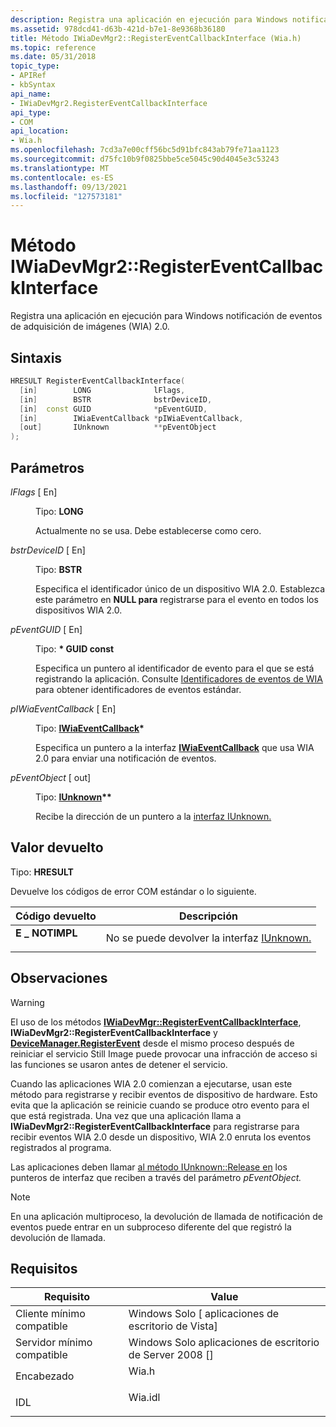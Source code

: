 ```yaml
---
description: Registra una aplicación en ejecución para Windows notificación de eventos de adquisición de imágenes (WIA) 2.0.
ms.assetid: 978dcd41-d63b-421d-b7e1-8e9368b36180
title: Método IWiaDevMgr2::RegisterEventCallbackInterface (Wia.h)
ms.topic: reference
ms.date: 05/31/2018
topic_type:
- APIRef
- kbSyntax
api_name:
- IWiaDevMgr2.RegisterEventCallbackInterface
api_type:
- COM
api_location:
- Wia.h
ms.openlocfilehash: 7cd3a7e00cff56bc5d91bfc843ab79fe71aa1123
ms.sourcegitcommit: d75fc10b9f0825bbe5ce5045c90d4045e3c53243
ms.translationtype: MT
ms.contentlocale: es-ES
ms.lasthandoff: 09/13/2021
ms.locfileid: "127573181"
---
```

# <a name="iwiadevmgr2registereventcallbackinterface-method"></a>Método IWiaDevMgr2::RegisterEventCallbackInterface

Registra una aplicación en ejecución para Windows notificación de eventos de adquisición de imágenes (WIA) 2.0.

## <a name="syntax"></a>Sintaxis


```C++
HRESULT RegisterEventCallbackInterface(
  [in]        LONG              lFlags,
  [in]        BSTR              bstrDeviceID,
  [in]  const GUID              *pEventGUID,
  [in]        IWiaEventCallback *pIWiaEventCallback,
  [out]       IUnknown          **pEventObject
);
```



## <a name="parameters"></a>Parámetros

<dl> <dt>

*lFlags* \[ En\]
</dt> <dd>

Tipo: **LONG**

Actualmente no se usa. Debe establecerse como cero.

</dd> <dt>

*bstrDeviceID* \[ En\]
</dt> <dd>

Tipo: **BSTR**

Especifica el identificador único de un dispositivo WIA 2.0. Establezca este parámetro en **NULL para** registrarse para el evento en todos los dispositivos WIA 2.0.

</dd> <dt>

*pEventGUID* \[ En\]
</dt> <dd>

Tipo: **\* GUID const**

Especifica un puntero al identificador de evento para el que se está registrando la aplicación. Consulte [Identificadores de eventos de WIA](-wia-wia-event-identifiers.md) para obtener identificadores de eventos estándar.

</dd> <dt>

*pIWiaEventCallback* \[ En\]
</dt> <dd>

Tipo: **[ **IWiaEventCallback**](/windows/desktop/api/wia_xp/nn-wia_xp-iwiaeventcallback)\***

Especifica un puntero a la interfaz [**IWiaEventCallback**](/windows/desktop/api/wia_xp/nn-wia_xp-iwiaeventcallback) que usa WIA 2.0 para enviar una notificación de eventos.

</dd> <dt>

*pEventObject* \[ out\]
</dt> <dd>

Tipo: **[IUnknown](/windows/win32/api/unknwn/nn-unknwn-iunknown)\*\***

Recibe la dirección de un puntero a la [interfaz IUnknown.](/windows/win32/api/unknwn/nn-unknwn-iunknown)

</dd> </dl>

## <a name="return-value"></a>Valor devuelto

Tipo: **HRESULT**

Devuelve los códigos de error COM estándar o lo siguiente.



| Código devuelto                                                                               | Descripción                                                            |
|-------------------------------------------------------------------------------------------|------------------------------------------------------------------------|
| <dl> <dt>**E \_ NOTIMPL**</dt> </dl> | No se puede devolver la interfaz [IUnknown.](/windows/win32/api/unknwn/nn-unknwn-iunknown) <br/> |



 

## <a name="remarks"></a>Observaciones

> [!WARNING]
> El uso de los métodos [**IWiaDevMgr::RegisterEventCallbackInterface**](/windows/desktop/api/wia_xp/nf-wia_xp-iwiadevmgr-registereventcallbackinterface), **IWiaDevMgr2::RegisterEventCallbackInterface** y [**DeviceManager.RegisterEvent**](/previous-versions/windows/desktop/wiaaut/-wiaaut-idevicemanager-registerevent) desde el mismo proceso después de reiniciar el servicio Still Image puede provocar una infracción de acceso si las funciones se usaron antes de detener el servicio.

 

Cuando las aplicaciones WIA 2.0 comienzan a ejecutarse, usan este método para registrarse y recibir eventos de dispositivo de hardware. Esto evita que la aplicación se reinicie cuando se produce otro evento para el que está registrada. Una vez que una aplicación llama a **IWiaDevMgr2::RegisterEventCallbackInterface** para registrarse para recibir eventos WIA 2.0 desde un dispositivo, WIA 2.0 enruta los eventos registrados al programa.

Las aplicaciones deben llamar [al método IUnknown::Release en](/windows/win32/api/unknwn/nf-unknwn-iunknown-release) los punteros de interfaz que reciben a través del parámetro *pEventObject.*

> [!Note]  
> En una aplicación multiproceso, la devolución de llamada de notificación de eventos puede entrar en un subproceso diferente del que registró la devolución de llamada.

 

## <a name="requirements"></a>Requisitos



| Requisito | Value |
|-------------------------------------|------------------------------------------------------------------------------------|
| Cliente mínimo compatible<br/> | Windows Solo \[ aplicaciones de escritorio de Vista\]<br/>                                     |
| Servidor mínimo compatible<br/> | Windows Solo aplicaciones de escritorio de Server 2008 \[\]<br/>                               |
| Encabezado<br/>                   | <dl> <dt>Wia.h</dt> </dl>   |
| IDL<br/>                      | <dl> <dt>Wia.idl</dt> </dl> |



 

 
